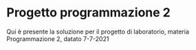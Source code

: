 # Progetto programmazione 2
Qui è presente la soluzione per il progetto di laboratorio, materia Programmazione 2, datato 7-7-2021
